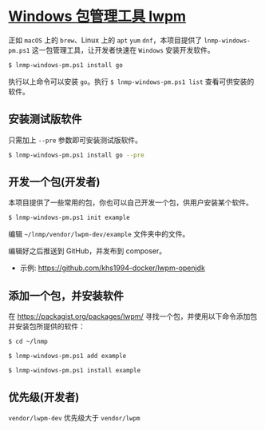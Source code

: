 # [Windows 包管理工具 lwpm](https://github.com/khs1994-docker?utf8=✓&q=lwpm&type=&language=)

正如 `macOS` 上的 `brew`、Linux 上的 `apt` `yum` `dnf`，本项目提供了 `lnmp-windows-pm.ps1` 这一包管理工具，让开发者快速在 `Windows` 安装开发软件。

```bash
$ lnmp-windows-pm.ps1 install go
```

执行以上命令可以安装 `go`。执行 `$ lnmp-windows-pm.ps1 list` 查看可供安装的软件。

## 安装测试版软件

只需加上 `--pre` 参数即可安装测试版软件。

```bash
$ lnmp-windows-pm.ps1 install go --pre
```

## 开发一个包(开发者)

本项目提供了一些常用的包，你也可以自己开发一个包，供用户安装某个软件。

```bash
$ lnmp-windows-pm.ps1 init example
```

编辑 `~/lnmp/vendor/lwpm-dev/example` 文件夹中的文件。

编辑好之后推送到 GitHub，并发布到 composer。

* 示例: https://github.com/khs1994-docker/lwpm-openjdk

## 添加一个包，并安装软件

在 https://packagist.org/packages/lwpm/ 寻找一个包，并使用以下命令添加包并安装包所提供的软件：

```bash
$ cd ~/lnmp

$ lnmp-windows-pm.ps1 add example

$ lnmp-windows-pm.ps1 install example
```

## 优先级(开发者)

`vendor/lwpm-dev` 优先级大于 `vendor/lwpm`
